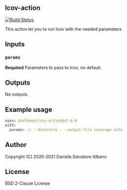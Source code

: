 ## lcov-action

[![Build Status](https://github.com/daalbano/lcov-action/workflows/build_and_test/badge.svg)](https://github.com/daalbano/lcov-action/actions?workflow=build_and_test)

This action let you to run lcov with the needed parameters

## Inputs

### `params`

**Required** Parameters to pass to lcov, no default.

## Outputs

No outputs.

## Example usage

```yaml
uses: daalbano/lcov-action@v1.0.0
with:
  params: -c --directory . --output-file coverage.info
```

## Author

Copyright (C) 2020-2021 Daniele Salvatore Albano

## License 

BSD 2-Clause License
